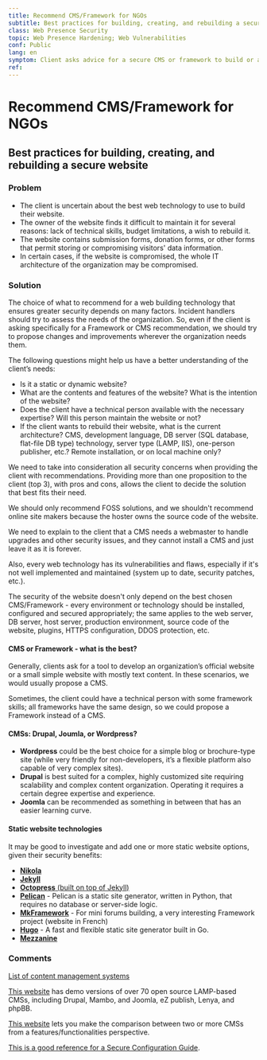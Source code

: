 ```yaml
---
title: Recommend CMS/Framework for NGOs
subtitle: Best practices for building, creating, and rebuilding a secure website
class: Web Presence Security
topic: Web Presence Hardening; Web Vulnerabilities
conf: Public
lang: en
symptom: Client asks advice for a secure CMS or framework to build or audit their official website, a campaign website or any website that is related to their activism; The client’s website is not secure and they want to rebuild it or merge it into another web technology
ref: 
---
```


# Recommend CMS/Framework for NGOs
## Best practices for building, creating, and rebuilding a secure website
### Problem

- The client is uncertain about the best web technology to use to build their website.
- The owner of the website finds it difficult to maintain it for several reasons: lack of technical skills, budget limitations, a wish to rebuild it.
- The website contains submission forms, donation forms, or other forms that permit storing or compromising visitors' data information.
- In certain cases, if the website is compromised, the whole IT architecture of the organization may be compromised.


### Solution

The choice of what to recommend for a web building technology that ensures greater security depends on many factors. Incident handlers should try to assess the needs of the organization. So, even if the client is asking specifically for a Framework or CMS recommendation, we should try to propose changes and improvements wherever the organization needs them.

The following questions might help us have a better understanding of the client’s needs: 

- Is it a static or dynamic website? 
- What are the contents and features of the website? What is the intention of the website?
- Does the client have a technical person available with the necessary expertise? Will this person maintain the website or not?
- If the client wants to rebuild their website, what is the current architecture? CMS, development language, DB server (SQL database, flat-file DB type) technology, server type (LAMP, IIS), one-person publisher, etc.? Remote installation, or on local machine only?

We need to take into consideration all security concerns when providing the client with recommendations. Providing more than one proposition to the client (top 3), with pros and cons, allows the client to decide the solution that best fits their need.

We should only recommend FOSS solutions, and we shouldn't recommend online site makers because the hoster owns the source code of the website.

We need to explain to the client that a CMS needs a webmaster to handle upgrades and other security issues, and they cannot install a CMS and just leave it as it is forever.

Also, every web technology has its vulnerabilities and flaws, especially if it's not well implemented and maintained (system up to date, security patches, etc.).

The security of the website doesn't only depend on the best chosen CMS/Framework - every environment or technology should be installed, configured and secured appropriately; the same applies to the web server, DB server, host server, production environment, source code of the website, plugins, HTTPS configuration, DDOS protection, etc.

#### CMS or Framework - what is the best?

Generally, clients ask for a tool to develop an organization’s official website or a small simple website with mostly text content. In these scenarios, we would usually propose a CMS. 

Sometimes, the client could have a technical person with some framework skills; all frameworks have the same design, so we could propose a Framework instead of a CMS.


#### CMSs: Drupal, Joumla, or Wordpress?

- **Wordpress** could be the best choice for a simple blog or brochure-type site (while very friendly for non-developers, it’s a flexible platform also capable of very complex sites).
- **Drupal** is best suited for a complex, highly customized site requiring scalability and complex content organization. Operating it requires a certain degree expertise and experience. 
- **Joomla** can be recommended as something in between that has an easier learning curve.


#### Static website technologies

It may be good to investigate and add one or more static website options, given their security benefits:

- [**Nikola**](https://getnikola.com/)
- [**Jekyll**](http://jekyllrb.com)
- [**Octopress** (built on top of Jekyll)](https://github.com/octopress/octopress)
- [**Pelican**](http://blog.getpelican.com/) - Pelican is a static site generator, written in Python, that requires no database or server-side logic.
- [**MkFramework**](http://mkframework.com/) - For mini forums building, a very interesting Framework project (website in French)
- [**Hugo**](https://gohugo.io/) - A fast and flexible static site generator built in Go.
- [**Mezzanine**](http://mezzanine.jupo.org/)


### Comments

[List of content management systems](https://en.wikipedia.org/wiki/List_of_content_management_systems)

[This website](https://www.opensourcecms.com) has demo versions of over 70 open source LAMP-based CMSs, including Drupal, Mambo, and Joomla, eZ publish, Lenya, and phpBB.

[This website](http://www.cmsmatrix.org/matrix/cms-matrix) lets you make the comparison between two or more CMSs from a features/functionalities perspective.

[This is a good reference for a Secure Configuration Guide](https://www.owasp.org/index.php/Secure_Configuration_Guide).

